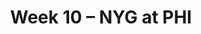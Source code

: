 ---
layout: game
title: Week 10 – NYG at PHI
season: 2008
game_id: 2008_10_NYG_PHI
away_team: NYG
home_team: PHI
---